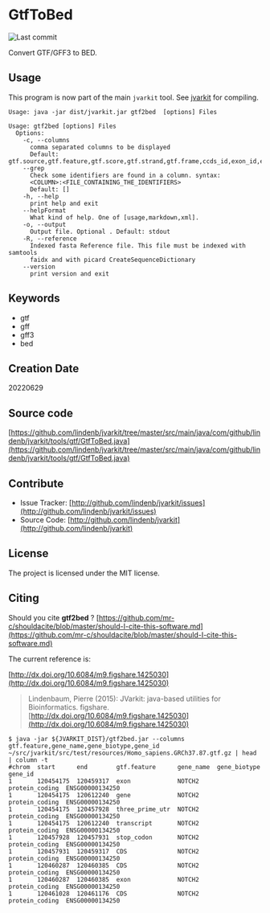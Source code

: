 # GtfToBed

![Last commit](https://img.shields.io/github/last-commit/lindenb/jvarkit.png)

Convert GTF/GFF3 to BED.


## Usage


This program is now part of the main `jvarkit` tool. See [jvarkit](JvarkitCentral.md) for compiling.


```
Usage: java -jar dist/jvarkit.jar gtf2bed  [options] Files

Usage: gtf2bed [options] Files
  Options:
    -c, --columns
      comma separated columns to be displayed
      Default: gtf.source,gtf.feature,gtf.score,gtf.strand,gtf.frame,ccds_id,exon_id,exon_number,exon_version,gene_biotype,gene_id,gene_name,gene_source,gene_version,havana_transcript,havana_transcript_version,protein_id,protein_version,tag,transcript_biotype,transcript_id,transcript_name,transcript_source,transcript_version,Alias,biotype,ccdsid,constitutive,description,ensembl_end_phase,ensembl_phase,exon_id,external_name,gene_id,havana_transcript,havana_version,ID,logic_name,Name,Parent,protein_id,rank,tag,transcript_id,version
    --grep
      Check some identifiers are found in a column. syntax: 
      <COLUMN>:<FILE_CONTAINING_THE_IDENTIFIERS> 
      Default: []
    -h, --help
      print help and exit
    --helpFormat
      What kind of help. One of [usage,markdown,xml].
    -o, --output
      Output file. Optional . Default: stdout
    -R, --reference
      Indexed fasta Reference file. This file must be indexed with samtools 
      faidx and with picard CreateSequenceDictionary
    --version
      print version and exit

```


## Keywords

 * gtf
 * gff
 * gff3
 * bed



## Creation Date

20220629

## Source code 

[https://github.com/lindenb/jvarkit/tree/master/src/main/java/com/github/lindenb/jvarkit/tools/gtf/GtfToBed.java](https://github.com/lindenb/jvarkit/tree/master/src/main/java/com/github/lindenb/jvarkit/tools/gtf/GtfToBed.java)


## Contribute

- Issue Tracker: [http://github.com/lindenb/jvarkit/issues](http://github.com/lindenb/jvarkit/issues)
- Source Code: [http://github.com/lindenb/jvarkit](http://github.com/lindenb/jvarkit)

## License

The project is licensed under the MIT license.

## Citing

Should you cite **gtf2bed** ? [https://github.com/mr-c/shouldacite/blob/master/should-I-cite-this-software.md](https://github.com/mr-c/shouldacite/blob/master/should-I-cite-this-software.md)

The current reference is:

[http://dx.doi.org/10.6084/m9.figshare.1425030](http://dx.doi.org/10.6084/m9.figshare.1425030)

> Lindenbaum, Pierre (2015): JVarkit: java-based utilities for Bioinformatics. figshare.
> [http://dx.doi.org/10.6084/m9.figshare.1425030](http://dx.doi.org/10.6084/m9.figshare.1425030)


```
$ java -jar ${JVARKIT_DIST}/gtf2bed.jar --columns gtf.feature,gene_name,gene_biotype,gene_id ~/src/jvarkit/src/test/resources/Homo_sapiens.GRCh37.87.gtf.gz | head | column -t
#chrom  start      end        gtf.feature      gene_name  gene_biotype    gene_id
1       120454175  120459317  exon             NOTCH2     protein_coding  ENSG00000134250
1       120454175  120612240  gene             NOTCH2     protein_coding  ENSG00000134250
1       120454175  120457928  three_prime_utr  NOTCH2     protein_coding  ENSG00000134250
1       120454175  120612240  transcript       NOTCH2     protein_coding  ENSG00000134250
1       120457928  120457931  stop_codon       NOTCH2     protein_coding  ENSG00000134250
1       120457931  120459317  CDS              NOTCH2     protein_coding  ENSG00000134250
1       120460287  120460385  CDS              NOTCH2     protein_coding  ENSG00000134250
1       120460287  120460385  exon             NOTCH2     protein_coding  ENSG00000134250
1       120461028  120461176  CDS              NOTCH2     protein_coding  ENSG00000134250
```


